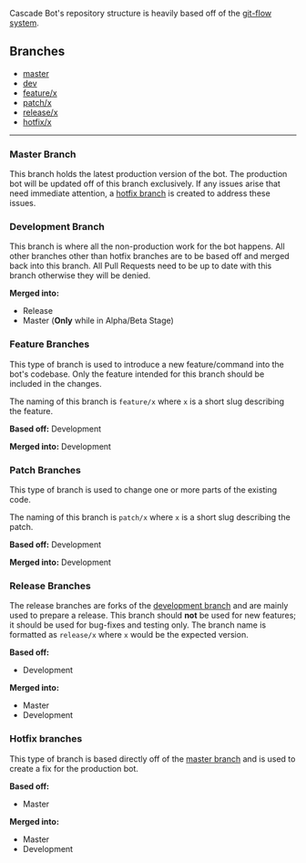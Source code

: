 Cascade Bot's repository structure is heavily based off of the [git-flow system](https://nvie.com/posts/a-successful-git-branching-model/).

## Branches

- [master](#master-branch)
- [dev](#development-branch)
- [feature/x](#feature-branches)
- [patch/x](#patch-branches)
- [release/x](#release-branches)
- [hotfix/x](#hotfix-branches)

-------

### Master Branch
This branch holds the latest production version of the bot. The production bot will be updated off of this branch exclusively. If any issues arise that need immediate attention, a [hotfix branch](#hotfix-branches) is created to address these issues.

### Development Branch
This branch is where all the non-production work for the bot happens. All other branches other than hotfix branches are to be based off and merged back into this branch. All Pull Requests need to be up to date with this branch otherwise they will be denied.

**Merged into:**
 - Release
 - Master (**Only** while in Alpha/Beta Stage)

### Feature Branches
This type of branch is used to introduce a new feature/command into the bot's codebase. Only the feature intended for this branch should be included in the changes. 

The naming of this branch is `feature/x` where `x` is a short slug describing the feature.

**Based off:** Development

**Merged into:** Development

### Patch Branches
This type of branch is used to change one or more parts of the existing code. 

The naming of this branch is `patch/x` where `x` is a short slug describing the patch.

**Based off:** Development

**Merged into:** Development

### Release Branches
The release branches are forks of the [development branch](#development-branch) and are mainly used to prepare a release. This branch should **not** be used for new features; it should be used for bug-fixes and testing only. The branch name is formatted as `release/x` where `x` would be the expected version.

**Based off:**
- Development

**Merged into:**
- Master
- Development

### Hotfix branches
This type of branch is based directly off of the [master branch](#master-branch) and is used to create a fix for the production bot.

**Based off:** 
 - Master

**Merged into:**
 - Master
 - Development
